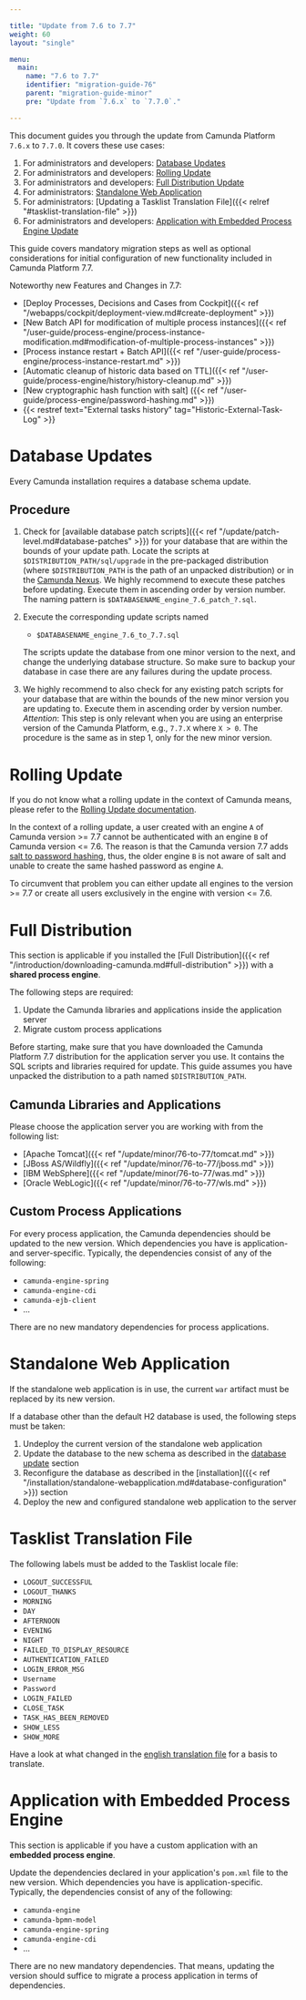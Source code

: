 ```yaml
---

title: "Update from 7.6 to 7.7"
weight: 60
layout: "single"

menu:
  main:
    name: "7.6 to 7.7"
    identifier: "migration-guide-76"
    parent: "migration-guide-minor"
    pre: "Update from `7.6.x` to `7.7.0`."

---
```


This document guides you through the update from Camunda Platform `7.6.x` to `7.7.0`. It covers these use cases:

1. For administrators and developers: [Database Updates](#database-updates)
2. For administrators and developers: [Rolling Update](#rolling-update)
3. For administrators and developers: [Full Distribution Update](#full-distribution)
4. For administrators: [Standalone Web Application](#standalone-web-application)
4. For administrators: [Updating a Tasklist Translation File]({{< relref "#tasklist-translation-file" >}})
5. For administrators and developers: [Application with Embedded Process Engine Update](#application-with-embedded-process-engine)


This guide covers mandatory migration steps as well as optional considerations for initial configuration of new functionality included in Camunda Platform 7.7.

Noteworthy new Features and Changes in 7.7:

* [Deploy Processes, Decisions and Cases from Cockpit]({{< ref "/webapps/cockpit/deployment-view.md#create-deployment" >}})
* [New Batch API for modification of multiple process instances]({{< ref "/user-guide/process-engine/process-instance-modification.md#modification-of-multiple-process-instances" >}})
* [Process instance restart + Batch API]({{< ref "/user-guide/process-engine/process-instance-restart.md" >}})
* [Automatic cleanup of historic data based on TTL]({{< ref "/user-guide/process-engine/history/history-cleanup.md" >}})
* [New cryptographic hash function with salt] ({{< ref "/user-guide/process-engine/password-hashing.md" >}})
* {{< restref text="External tasks history" tag="Historic-External-Task-Log" >}}

# Database Updates

Every Camunda installation requires a database schema update.

## Procedure

1. Check for [available database patch scripts]({{< ref "/update/patch-level.md#database-patches" >}}) for your database that are within the bounds of your update path.
 Locate the scripts at `$DISTRIBUTION_PATH/sql/upgrade` in the pre-packaged distribution (where `$DISTRIBUTION_PATH` is the path of an unpacked distribution) or in the [Camunda Nexus](https://artifacts.camunda.com/artifactory/camunda-bpm/org/camunda/bpm/distro/camunda-sql-scripts/).
 We highly recommend to execute these patches before updating. Execute them in ascending order by version number.
 The naming pattern is `$DATABASENAME_engine_7.6_patch_?.sql`.

2. Execute the corresponding update scripts named

    * `$DATABASENAME_engine_7.6_to_7.7.sql`

    The scripts update the database from one minor version to the next, and change the underlying database structure. So make sure to backup your database in case there are any failures during the update process.

3. We highly recommend to also check for any existing patch scripts for your database that are within the bounds of the new minor version you are updating to. Execute them in ascending order by version number. _Attention_: This step is only relevant when you are using an enterprise version of the Camunda Platform, e.g., `7.7.X` where `X > 0`. The procedure is the same as in step 1, only for the new minor version.


# Rolling Update

If you do not know what a rolling update in the context of Camunda means, please refer to the [Rolling Update documentation](../../rolling-update/).

In the context of a rolling update, a user created with an engine `A` of Camunda version >= 7.7 cannot be authenticated with an engine `B` of Camunda version <= 7.6. The reason is that the Camunda version 7.7 adds [salt to password hashing](../../../user-guide/process-engine/password-hashing/), thus, the older engine `B` is not aware of salt and unable to create the same hashed password as engine `A`.

To circumvent that problem you can either update all engines to the version >= 7.7 or create all users exclusively in the engine with version <= 7.6.

# Full Distribution

This section is applicable if you installed the [Full Distribution]({{< ref "/introduction/downloading-camunda.md#full-distribution" >}}) with a **shared process engine**.

The following steps are required:

1. Update the Camunda libraries and applications inside the application server
2. Migrate custom process applications

Before starting, make sure that you have downloaded the Camunda Platform 7.7 distribution for the application server you use. It contains the SQL scripts and libraries required for update. This guide assumes you have unpacked the distribution to a path named `$DISTRIBUTION_PATH`.


## Camunda Libraries and Applications

Please choose the application server you are working with from the following list:

* [Apache Tomcat]({{< ref "/update/minor/76-to-77/tomcat.md" >}})
* [JBoss AS/Wildfly]({{< ref "/update/minor/76-to-77/jboss.md" >}})
* [IBM WebSphere]({{< ref "/update/minor/76-to-77/was.md" >}})
* [Oracle WebLogic]({{< ref "/update/minor/76-to-77/wls.md" >}})

## Custom Process Applications

For every process application, the Camunda dependencies should be updated to the new version. Which dependencies you have is application- and server-specific. Typically, the dependencies consist of any of the following:

* `camunda-engine-spring`
* `camunda-engine-cdi`
* `camunda-ejb-client`
* ...

There are no new mandatory dependencies for process applications.

# Standalone Web Application

If the standalone web application is in use, the current `war` artifact must be replaced by its new version.

If a database other than the default H2 database is used, the following steps must be taken:

1. Undeploy the current version of the standalone web application
2. Update the database to the new schema as described in the [database update](#database-updates) section
3. Reconfigure the database as described in the [installation]({{< ref "/installation/standalone-webapplication.md#database-configuration" >}})
   section
4. Deploy the new and configured standalone web application to the server

# Tasklist Translation File

The following labels must be added to the Tasklist locale file:

* `LOGOUT_SUCCESSFUL`
* `LOGOUT_THANKS`
* `MORNING`
* `DAY`
* `AFTERNOON`
* `EVENING`
* `NIGHT`
* `FAILED_TO_DISPLAY_RESOURCE`
* `AUTHENTICATION_FAILED`
* `LOGIN_ERROR_MSG`
* `Username`
* `Password`
* `LOGIN_FAILED`
* `CLOSE_TASK`
* `TASK_HAS_BEEN_REMOVED`
* `SHOW_LESS`
* `SHOW_MORE`

Have a look at what changed in the [english translation file](https://github.com/camunda/camunda-tasklist-translations/commit/43a649eddc65e68b825454be8ee6418921d91e5d) for a basis to translate.

# Application with Embedded Process Engine

This section is applicable if you have a custom application with an **embedded process engine**.

Update the dependencies declared in your application's `pom.xml` file to the new version. Which dependencies you have is application-specific. Typically, the dependencies consist of any of the following:

* `camunda-engine`
* `camunda-bpmn-model`
* `camunda-engine-spring`
* `camunda-engine-cdi`
* ...

There are no new mandatory dependencies. That means, updating the version should suffice to migrate a process application in terms of dependencies.
